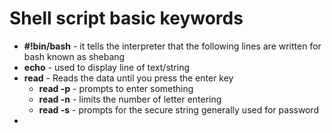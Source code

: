 # Shell script basic keywords
* **#!bin/bash** - it tells the interpreter that the following lines are written for bash known as shebang
* **echo** - used to display line of text/string
* **read** - Reads the data until you press the enter key
    * **read -p** - prompts to enter something 
    * **read -n** - limits the number of letter entering
    * **read -s** - prompts for the secure string generally used for password
*  
  
